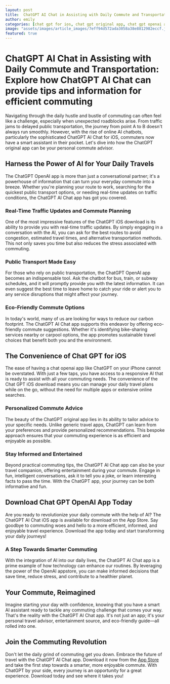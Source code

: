 ```yaml
---
layout: post
title:  ChatGPT AI Chat in Assisting with Daily Commute and Transportation
author: emily
categories: [chat gpt for ios, chat gpt original app, chat gpt openai app, chat gpt ios download, online ai chatbots, chat openai app, openai appstore]
image: "assets/images/article_images/7eff94d572ada3058a38e8812982eccf.jpg"
featured: true
---
```


# ChatGPT AI Chat in Assisting with Daily Commute and Transportation: Explore how ChatGPT AI Chat can provide tips and information for efficient commuting

Navigating through the daily hustle and bustle of commuting can often feel like a challenge, especially when unexpected roadblocks arise. From traffic jams to delayed public transportation, the journey from point A to B doesn't always run smoothly. However, with the rise of online AI chatbots, particularly the sophisticated ChatGPT AI Chat for iOS, commuters now have a smart assistant in their pocket. Let's dive into how the ChatGPT original app can be your personal commute advisor.

## Harness the Power of AI for Your Daily Travels

The ChatGPT OpenAI app is more than just a conversational partner; it's a powerhouse of information that can turn your everyday commute into a breeze. Whether you're planning your route to work, searching for the quickest public transport options, or needing real-time updates on traffic conditions, the ChatGPT AI Chat app has got you covered.

### Real-Time Traffic Updates and Commute Planning

One of the most impressive features of the ChatGPT iOS download is its ability to provide you with real-time traffic updates. By simply engaging in a conversation with the AI, you can ask for the best routes to avoid congestion, estimated travel times, and alternative transportation methods. This not only saves you time but also reduces the stress associated with commuting.

### Public Transport Made Easy

For those who rely on public transportation, the ChatGPT OpenAI app becomes an indispensable tool. Ask the chatbot for bus, train, or subway schedules, and it will promptly provide you with the latest information. It can even suggest the best time to leave home to catch your ride or alert you to any service disruptions that might affect your journey.

### Eco-Friendly Commute Options

In today's world, many of us are looking for ways to reduce our carbon footprint. The ChatGPT AI Chat app supports this endeavor by offering eco-friendly commute suggestions. Whether it's identifying bike-sharing services nearby or carpool options, the app promotes sustainable travel choices that benefit both you and the environment.

## The Convenience of Chat GPT for iOS

The ease of having a chat openai app like ChatGPT on your iPhone cannot be overstated. With just a few taps, you have access to a responsive AI that is ready to assist with all your commuting needs. The convenience of the Chat GPT iOS download means you can manage your daily travel plans while on the go, without the need for multiple apps or extensive online searches.

### Personalized Commute Advice

The beauty of the ChatGPT original app lies in its ability to tailor advice to your specific needs. Unlike generic travel apps, ChatGPT can learn from your preferences and provide personalized recommendations. This bespoke approach ensures that your commuting experience is as efficient and enjoyable as possible.

### Stay Informed and Entertained

Beyond practical commuting tips, the ChatGPT AI Chat app can also be your travel companion, offering entertainment during your commute. Engage in fun, intelligent conversations, ask it to tell you a joke, or learn interesting facts to pass the time. With the ChatGPT app, your journey can be both informative and fun.

## Download Chat GPT OpenAI App Today

Are you ready to revolutionize your daily commute with the help of AI? The ChatGPT AI Chat iOS app is available for download on the App Store. Say goodbye to commuting woes and hello to a more efficient, informed, and enjoyable travel experience. Download the app today and start transforming your daily journeys!

### A Step Towards Smarter Commuting

With the integration of AI into our daily lives, the ChatGPT AI Chat app is a prime example of how technology can enhance our routines. By leveraging the power of the OpenAI appstore, you can make informed decisions that save time, reduce stress, and contribute to a healthier planet.

## Your Commute, Reimagined

Imagine starting your day with confidence, knowing that you have a smart AI assistant ready to tackle any commuting challenge that comes your way. That's the reality with the ChatGPT AI Chat app. It's not just an app; it's your personal travel advisor, entertainment source, and eco-friendly guide—all rolled into one.

## Join the Commuting Revolution

Don't let the daily grind of commuting get you down. Embrace the future of travel with the ChatGPT AI Chat app. Download it now from the [App Store](https://apps.apple.com/us/app/ai-ask-chat-with-ai-bots/id6472484891) and take the first step towards a smarter, more enjoyable commute. With ChatGPT by your side, every journey is an opportunity for a great experience. Download today and see where it takes you!